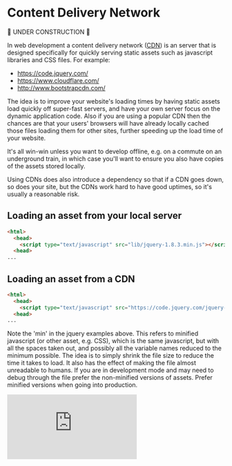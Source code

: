 Content Delivery Network
=======================

:construction: UNDER CONSTRUCTION :construction:

In web development a content delivery network ([CDN](https://en.wikipedia.org/wiki/Content_delivery_network)) is an server that is designed specifically for quickly serving static assets such as javascript libraries and CSS files.  For example:

* https://code.jquery.com/
* https://www.cloudflare.com/
* http://www.bootstrapcdn.com/

The idea is to improve your website's loading times by having static assets load quickly off super-fast servers, and have your own server focus on the dynamic application code.  Also if you are using a popular CDN then the chances are that your users' browsers will have already locally cached those files loading them for other sites, further speeding up the load time of your website.

It's all win-win unless you want to develop offline, e.g. on a commute on an underground train, in which case you'll want to ensure you also have copies of the assets stored locally.  

Using CDNs does also introduce a dependency so that if a CDN goes down, so does your site, but the CDNs work hard to have good uptimes, so it's usually a reasonable risk.

## Loading an asset from your local server

```html
<html>
  <head>
    <script type="text/javascript" src="lib/jquery-1.8.3.min.js"></script>
  <head>
...

```

## Loading an asset from a CDN


```html
<html>
  <head>
    <script type="text/javascript" src="https://code.jquery.com/jquery-1.8.3.min.js"></script>
  <head>
...

```

Note the 'min' in the jquery examples above.  This refers to minified javascript (or other asset, e.g. CSS), which is the same javascript, but with all the spaces taken out, and possibly all the variable names reduced to the minimum possible.  The idea is to simply shrink the file size to reduce the time it takes to load.  It also has the effect of making the file almost unreadable to humans.  If you are in development mode and may need to debug through the file prefer the non-minified versions of assets.  Prefer minified versions when going into production.


![Tracking pixel](https://githubanalytics.herokuapp.com/course/pills/content_delivery_network.md)
